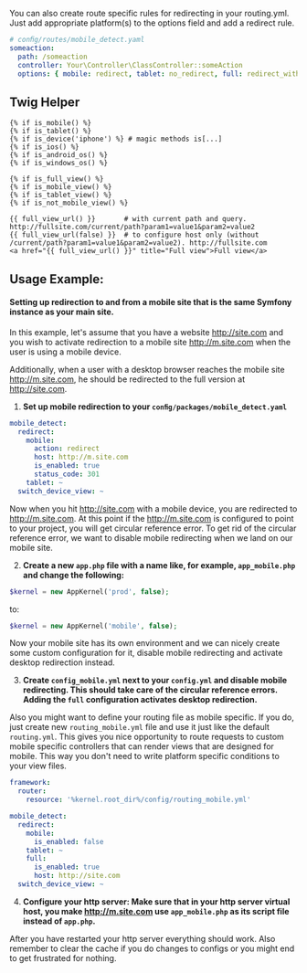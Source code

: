
You can also create route specific rules for redirecting in your routing.yml.
Just add appropriate platform(s) to the options field and add a redirect rule.

```yaml
# conﬁg/routes/mobile_detect.yaml
someaction:
  path: /someaction
  controller: Your\Controller\ClassController::someAction
  options: { mobile: redirect, tablet: no_redirect, full: redirect_without_path } # redirect, no_redirect, redirect_without_path
```

Twig Helper
-----------

```twig
{% if is_mobile() %}
{% if is_tablet() %}
{% if is_device('iphone') %} # magic methods is[...]
{% if is_ios() %}
{% if is_android_os() %}
{% if is_windows_os() %}
```

```twig
{% if is_full_view() %}
{% if is_mobile_view() %}
{% if is_tablet_view() %}
{% if is_not_mobile_view() %}
```

```twig
{{ full_view_url() }}       # with current path and query. http://fullsite.com/current/path?param1=value1&param2=value2
{{ full_view_url(false) }}  # to configure host only (without /current/path?param1=value1&param2=value2). http://fullsite.com
<a href="{{ full_view_url() }}" title="Full view">Full view</a>
```


Usage Example:
--------------

#### Setting up redirection to and from a mobile site that is the same Symfony instance as your main site.

In this example, let's assume that you have a website http://site.com and you wish to activate
redirection to a mobile site http://m.site.com when the user is using a mobile device.

Additionally, when a user with a desktop browser reaches the mobile site http://m.site.com, he
should be redirected to the full version at http://site.com.

1. **Set up mobile redirection to your `conﬁg/packages/mobile_detect.yaml`**

  ```yaml
  mobile_detect:
    redirect:
      mobile:
        action: redirect
        host: http://m.site.com
        is_enabled: true
        status_code: 301
      tablet: ~
    switch_device_view: ~
  ```

  Now when you hit http://site.com with a mobile device, you are redirected to http://m.site.com.
  At this point if the http://m.site.com is configured to point to your project, you will get circular reference error.
  To get rid of the circular reference error, we want to disable mobile redirecting when we land on our mobile site.

2. **Create a new `app.php` file with a name like, for example, `app_mobile.php` and change the following:**
  ```php
  $kernel = new AppKernel('prod', false);
  ```
  to:
  ```php
  $kernel = new AppKernel('mobile', false);
  ```
  Now your mobile site has its own environment and we can nicely create some custom configuration for it, disable
  mobile redirecting and activate desktop redirection instead.

3. **Create `config_mobile.yml` next to your `config.yml` and disable mobile redirecting. This should take care of the circular reference errors. Adding the `full` configuration activates desktop redirection.**

  Also you might want to define your routing file as mobile specific. If you do, just create new `routing_mobile.yml`
  file and use it just like the default `routing.yml`. This gives you nice opportunity to route requests to
  custom mobile specific controllers that can render views that are designed for mobile. This way you don't need to write
  platform specific conditions to your view files.

  ```yaml
  framework:
    router:
      resource: '%kernel.root_dir%/config/routing_mobile.yml'

  mobile_detect:
    redirect:
      mobile:
        is_enabled: false
      tablet: ~
      full:
        is_enabled: true
        host: http://site.com
    switch_device_view: ~
  ```

4. **Configure your http server: Make sure that in your http server virtual host, you make http://m.site.com use `app_mobile.php` as its script file instead of `app.php`.**

  After you have restarted your http server everything should work.
  Also remember to clear the cache if you do changes to configs or you might end to get frustrated for nothing.
